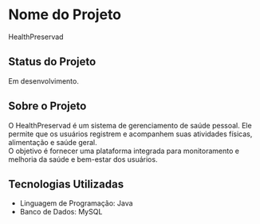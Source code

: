 # Nome do Projeto

HealthPreservad

## Status do Projeto

Em desenvolvimento.

## Sobre o Projeto

 O HealthPreservad é um sistema de gerenciamento de saúde pessoal. Ele permite que os usuários registrem e acompanhem suas atividades físicas, alimentação e saúde geral.<br>
 O objetivo é fornecer uma plataforma integrada para monitoramento e melhoria da saúde e bem-estar dos usuários.
 
## Tecnologias Utilizadas

- Linguagem de Programação: Java
- Banco de Dados: MySQL
